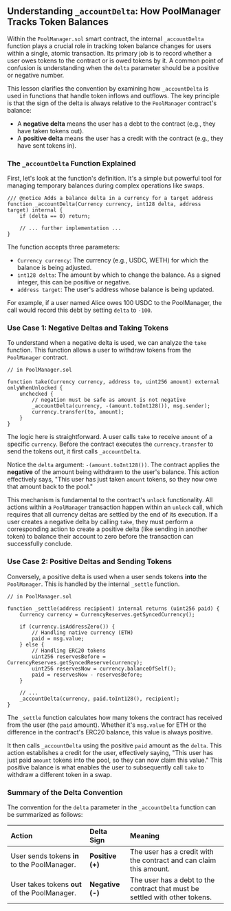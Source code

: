 ## Understanding `_accountDelta`: How PoolManager Tracks Token Balances

Within the `PoolManager.sol` smart contract, the internal `_accountDelta` function plays a crucial role in tracking token balance changes for users within a single, atomic transaction. Its primary job is to record whether a user owes tokens to the contract or is owed tokens by it. A common point of confusion is understanding when the `delta` parameter should be a positive or negative number.

This lesson clarifies the convention by examining how `_accountDelta` is used in functions that handle token inflows and outflows. The key principle is that the sign of the delta is always relative to the `PoolManager` contract's balance:

*   A **negative delta** means the user has a debt to the contract (e.g., they have taken tokens out).
*   A **positive delta** means the user has a credit with the contract (e.g., they have sent tokens in).

### The `_accountDelta` Function Explained

First, let's look at the function's definition. It's a simple but powerful tool for managing temporary balances during complex operations like swaps.

```solidity
/// @notice Adds a balance delta in a currency for a target address
function _accountDelta(Currency currency, int128 delta, address target) internal {
    if (delta == 0) return;
    
    // ... further implementation ...
}
```

The function accepts three parameters:
*   `Currency currency`: The currency (e.g., USDC, WETH) for which the balance is being adjusted.
*   `int128 delta`: The amount by which to change the balance. As a signed integer, this can be positive or negative.
*   `address target`: The user's address whose balance is being updated.

For example, if a user named Alice owes 100 USDC to the PoolManager, the call would record this debt by setting `delta` to `-100`.

### Use Case 1: Negative Deltas and Taking Tokens

To understand when a negative delta is used, we can analyze the `take` function. This function allows a user to withdraw tokens from the `PoolManager` contract.

```solidity
// in PoolManager.sol

function take(Currency currency, address to, uint256 amount) external onlyWhenUnlocked {
    unchecked {
        // negation must be safe as amount is not negative
        _accountDelta(currency, -(amount.toInt128()), msg.sender);
        currency.transfer(to, amount);
    }
}
```

The logic here is straightforward. A user calls `take` to receive `amount` of a specific `currency`. Before the contract executes the `currency.transfer` to send the tokens out, it first calls `_accountDelta`.

Notice the `delta` argument: `-(amount.toInt128())`. The contract applies the **negative** of the amount being withdrawn to the user's balance. This action effectively says, "This user has just taken `amount` tokens, so they now owe that amount back to the pool."

This mechanism is fundamental to the contract's `unlock` functionality. All actions within a `PoolManager` transaction happen within an `unlock` call, which requires that all currency deltas are settled by the end of its execution. If a user creates a negative delta by calling `take`, they must perform a corresponding action to create a positive delta (like sending in another token) to balance their account to zero before the transaction can successfully conclude.

### Use Case 2: Positive Deltas and Sending Tokens

Conversely, a positive delta is used when a user sends tokens **into** the `PoolManager`. This is handled by the internal `_settle` function.

```solidity
// in PoolManager.sol

function _settle(address recipient) internal returns (uint256 paid) {
    Currency currency = CurrencyReserves.getSyncedCurrency();
    
    if (currency.isAddressZero()) {
        // Handling native currency (ETH)
        paid = msg.value;
    } else {
        // Handling ERC20 tokens
        uint256 reservesBefore = CurrencyReserves.getSyncedReserve(currency);
        uint256 reservesNow = currency.balanceOfSelf();
        paid = reservesNow - reservesBefore;
    }

    // ...
    _accountDelta(currency, paid.toInt128(), recipient);
}
```

The `_settle` function calculates how many tokens the contract has received from the user (the `paid` amount). Whether it's `msg.value` for ETH or the difference in the contract's ERC20 balance, this value is always positive.

It then calls `_accountDelta` using the positive `paid` amount as the `delta`. This action establishes a credit for the user, effectively saying, "This user has just paid `amount` tokens into the pool, so they can now claim this value." This positive balance is what enables the user to subsequently call `take` to withdraw a different token in a swap.

### Summary of the Delta Convention

The convention for the `delta` parameter in the `_accountDelta` function can be summarized as follows:

| Action | Delta Sign | Meaning |
| :--- | :--- | :--- |
| User sends tokens **in** to the PoolManager. | **Positive (+)** | The user has a credit with the contract and can claim this amount. |
| User takes tokens **out** of the PoolManager. | **Negative (-)** | The user has a debt to the contract that must be settled with other tokens. |